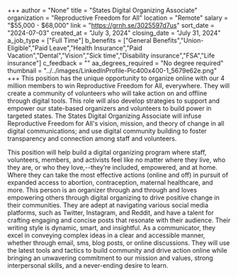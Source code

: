 +++
author = "None"
title = "States Digital Organizing Associate"
organization = "Reproductive Freedom for All"
location = "Remote"
salary = "$55,000 - $68,000"
link = "https://grnh.se/3025597d7us"
sort_date = "2024-07-03"
created_at = "July 3, 2024"
closing_date = "July 31, 2024"
a_job_type = ["Full Time"]
b_benefits = ["General Benefits","Union-Eligible","Paid Leave","Health Insurance","Paid Vacation","Dental","Vision","Sick time","Disability insurance","FSA","Life insurance"]
c_feedback = ""
aa_degrees_required = "No degree required"
thumbnail = "../../images/LinkedInProfile-Pic400x400-1_5679e62e.png"
+++
This position has the unique opportunity to organize online with our 4 million members to win Reproductive Freedom for All, everywhere. They will create a community of volunteers who will take action on and offline through digital tools. This role will also develop strategies to support and empower our state-based organizers and volunteers to build power in targeted states. The States Digital Organizing Associate will infuse Reproductive Freedom for All's vision, mission, and theory of change in all digital communications; and use digital community building to foster transparency and connection among staff and volunteers.

This position will help build a digital organizing program where staff, volunteers, members, and activists feel like no matter where they live, who they are, or who they love,--they’re included, empowered, and at home. Where they can take the most effective actions (online and off) in pursuit of expanded access to abortion, contraception, maternal healthcare, and more.  This person is an organizer through and through and loves empowering others through digital organizing to drive positive change in their communities. They are adept at navigating various social media platforms, such as Twitter, Instagram, and Reddit, and have a talent for crafting engaging and concise posts that resonate with their audience. Their writing style is dynamic, smart, and insightful. As a communicator, they excel in conveying complex ideas in a clear and accessible manner, whether through email, sms, blog posts, or online discussions. They will use the latest tools and tactics to build community and drive action online while bringing an unwavering commitment to our mission and values, strong interpersonal skills, and a never-ending desire to learn. 